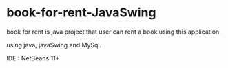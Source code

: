 # book-for-rent-JavaSwing

book for rent is java project that user can rent a book using this application.

using java, javaSwing and MySql.

IDE : NetBeans 11+
